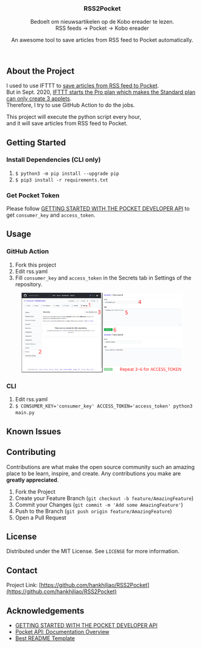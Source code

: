 <p align="center">
<h3 align="center">RSS2Pocket</h3>
<p  align="center">Bedoelt om nieuwsartikelen op de Kobo ereader te lezen.<br>
RSS feeds -> Pocket -> Kobo ereader </p2>


<p align="center">
An awesome tool to save articles from RSS feed to Pocket automatically.
</p>

<p align="center">
<a href="https://github.com/hankhjliao/RSS2Pocket/actions?query=workflow%3Arun">
<img src="https://img.shields.io/github/actions/workflow/status/hankhjliao/RSS2Pocket/run.yml?style=flat-square&label=run" alt=""></a>
<a href="https://github.com/hankhjliao/RSS2Pocket/graphs/contributors">
<img src="https://img.shields.io/github/contributors/hankhjliao/RSS2Pocket.svg?style=flat-square" alt=""></a>
<a href="https://github.com/hankhjliao/RSS2Pocket/network/members">
<img src="https://img.shields.io/github/forks/hankhjliao/RSS2Pocket.svg?style=flat-square" alt=""></a>
<a href="https://github.com/hankhjliao/RSS2Pocket/stargazers">
<img src="https://img.shields.io/github/stars/hankhjliao/RSS2Pocket.svg?style=flat-square" alt=""></a>
<a href="https://github.com/hankhjliao/RSS2Pocket/issues">
<img src="https://img.shields.io/github/issues/hankhjliao/RSS2Pocket.svg?style=flat-square" alt=""></a>
<a href="https://github.com/hankhjliao/RSS2Pocket/blob/master/LICENSE.txt">
<img src="https://img.shields.io/github/license/hankhjliao/RSS2Pocket.svg?style=flat-square" alt=""></a>
</p>

</p>

## About the Project
I used to use IFTTT to [save articles from RSS feed to Pocket](https://ifttt.com/applets/gnf8UbSV).  
But in Sept. 2020, [IFTTT starts the Pro plan which makes the Standard plan can only create 3 applets](https://ifttt.com/plans).  
Therefore, I try to use GitHub Action to do the jobs.

This project will execute the python script every hour,  
and it will save articles from RSS feed to Pocket.

## Getting Started

### Install Dependencies (CLI only)
1. `$ python3 -m pip install --upgrade pip`
2. `$ pip3 install -r requirements.txt`

### Get Pocket Token
Please follow
[GETTING STARTED WITH THE POCKET DEVELOPER API](https://www.jamesfmackenzie.com/getting-started-with-the-pocket-developer-api/)
to get `consumer_key` and `access_token`.

## Usage

### GitHub Action
1. Fork this project
2. Edit rss.yaml
3. Fill `consumer_key` and `access_token` in the Secrets tab in Settings of the repository.

<figure>

[![GitHub Action Step 3](img/GitHub_Action_Step3.png)](img/GitHub_Action_Step3.png)

</figure>

### CLI
1. Edit rss.yaml
2. `$ CONSUMER_KEY='consumer_key' ACCESS_TOKEN='access_token' python3 main.py`


## Known Issues

## Contributing

Contributions are what make the open source community such an amazing place to be learn, inspire, and create. Any contributions you make are **greatly appreciated**.

1. Fork the Project
2. Create your Feature Branch (`git checkout -b feature/AmazingFeature`)
3. Commit your Changes (`git commit -m 'Add some AmazingFeature'`)
4. Push to the Branch (`git push origin feature/AmazingFeature`)
5. Open a Pull Request

## License

Distributed under the MIT License. See `LICENSE` for more information.

## Contact

Project Link: [https://github.com/hankhjliao/RSS2Pocket](https://github.com/hankhjliao/RSS2Pocket)

## Acknowledgements
- [GETTING STARTED WITH THE POCKET DEVELOPER API](https://www.jamesfmackenzie.com/getting-started-with-the-pocket-developer-api/)
- [Pocket API: Documentation Overview](https://getpocket.com/developer/docs/overview)
- [Best README Template](https://github.com/othneildrew/Best-README-Template)

